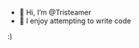 - 👋 Hi, I’m @Tristeamer
- 👀 I enjoy attempting to write code

:)

<!---
Tristeamer/Tristeamer is a ✨ special ✨ repository because its `README.md` (this file) appears on your GitHub profile.
You can click the Preview link to take a look at your changes.
--->
